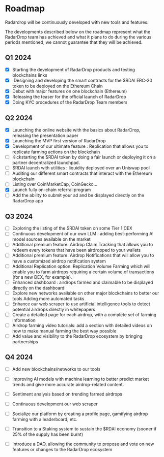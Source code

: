 # Roadmap

Radardrop will be continuously developed with new tools and features.

The developments described below on the roadmap represent what the RadarDrop team has achieved and what it plans to do during the various periods mentioned, we cannot guarantee that they will be achieved.

## Q1 2024

* [x] Starting the development of RadarDrop products and testing blockchains links
* [x] &#x20;Designing and developing the smart contracts for the $RDAI ERC-20 token to be deployed on the Ethereum Chain
* [x] Debut with major features on one blockchain (Ethereum)
* [x] Releasing the teaser for the official launch of RadarDrop
* [x] Doing KYC procedures of the RadarDrop Team members

## Q2 2024

* [x] Launching the online website with the basics about RadarDrop, releasing the presentation paper
* [x] Launching the MVP first version of RadarDrop
* [x] Development of our ultimate feature : Replication that allows you to replicate farming actions on the blockchain
* [ ] Kickstarting the $RDAI token by doing a fair launch or deploying it on a partner decentralized launchpad.&#x20;
* [ ] $RDAI launch with utilities : liquidity deployed over an Uniswap pool
* [ ] Auditing our different smart contracts that interact with the Ethereum blockchain
* [ ] Listing over CoinMarketCap, CoinGecko…
* [x] Launch fully on-chain referral program
* [ ] Add the ability to submit your ad and be displayed directly on the RadarDrop app

## Q3 2024

* [ ] Exploring the listing of the $RDAI token on some Tier 1 CEX&#x20;
* [ ] Continuous development of our own LLM : adding best-performing AI model sources available on the market&#x20;
* [ ] Additional premium feature: Airdrop Claim Tracking that allows you to redeem every tokens that have been airdropped to your wallets&#x20;
* [ ] Additional premium feature: Airdrop Notifications that will allow you to have a customized airdrop notification system&#x20;
* [ ] Additional Replication option: Replication Volume Farming which will enable you to farm airdrops requiring a certain volume of transactions (for a new DEX, for example).&#x20;
* [ ] Enhanced dashboard : airdrops farmed and claimable to be displayed directly on the dashboard&#x20;
* [ ] Explore new networks available on other major blockchains to better our tools Adding more automated tasks&#x20;
* [ ] Enhance our web scraper to use artificial intelligence tools to detect potential airdrops directly in whitepapers&#x20;
* [ ] Create a detailed page for each airdrop, with a complete set of farming information&#x20;
* [ ] Airdrop farming video tutorials: add a section with detailed videos on how to make manual farming the best way possible&#x20;
* [ ] Add value and visibility to the RadarDrop ecosystem by bringing partnerships

## Q4 2024

* [ ] Add new blockchains/networks to our tools&#x20;
* [ ] Improving AI models with machine learning to better predict market trends and give more accurate airdrop-related content.&#x20;
* [ ] Sentiment analysis based on trending farmed airdrops&#x20;
* [ ] Continuous development our web scraper&#x20;
* [ ] Socialize our platform by creating a profile page, gamifying airdrop farming with a leaderboard, etc.&#x20;
* [ ] Transition to a Staking system to sustain the $RDAI economy (sooner if 25% of the supply has been burnt) &#x20;
* [ ] Introduce a DAO, allowing the community to propose and vote on new features or changes to the RadarDrop ecosystem

